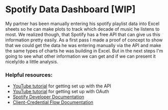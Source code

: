 # Spotify Data Dashboard [WIP]

My partner has been manually entering his spotify playlist data into Excel sheets so he can make plots to track which decade of music he listens to most. We realized though, that Spotify has a free API that can give us this information pretty easily. 
As a first pass I made a proof of concept to show that we could get the data he was entering manually via the API and make the same types of charts he was building in Excel. But in the next steps I'm going to see what other information we can get and if we can present it nicely/do a little analysis. 


### Helpful resources: 
- [YouTube tutorial](https://www.youtube.com/watch?v=WAmEZBEeNmg) for getting set up with the API
- [YouTube tutorial](https://www.youtube.com/watch?v=olY_2MW4Eik) for getting set up with OAuth 
- [Spotify Developer Documentation](https://developer.spotify.com/documentation/web-api/tutorials/getting-started)
- [Client-Credential Flow Documentation](https://developer.spotify.com/documentation/web-api/tutorials/client-credentials-flow)
